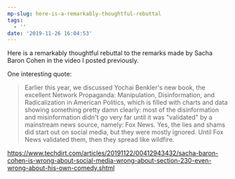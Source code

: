 ```yaml
---
mp-slug: here-is-a-remarkably-thoughtful-rebuttal
tags:
  - ''
date: '2019-11-26 16:04:53'
---
```

Here is a remarkably thoughtful rebuttal to the remarks made by Sacha Baron Cohen in the video I posted previously. 

One interesting quote: 

> Earlier this year, we discussed Yochai Benkler's new book, the excellent Network Propaganda: Manipulation, Disinformation, and Radicalization in American Politics, which is filled with charts and data showing something pretty damn clearly: most of the disinformation and misinformation didn't go very far until it was "validated" by a mainstream news source, namely: Fox News. Yes, the lies and shams did start out on social media, but they were mostly ignored. Until Fox News validated them, then they spread like wildfire. 

https://www.techdirt.com/articles/20191122/00412943432/sacha-baron-cohen-is-wrong-about-social-media-wrong-about-section-230-even-wrong-about-his-own-comedy.shtml 
